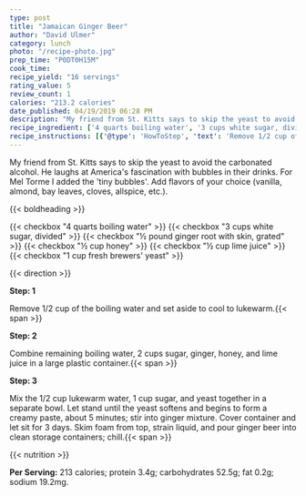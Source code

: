 ```yaml
---
type: post
title: "Jamaican Ginger Beer"
author: "David Ulmer"
category: lunch
photo: "/recipe-photo.jpg"
prep_time: "P0DT0H15M"
cook_time: 
recipe_yield: "16 servings"
rating_value: 5
review_count: 1
calories: "213.2 calories"
date_published: 04/19/2019 06:28 PM
description: "My friend from St. Kitts says to skip the yeast to avoid the carbonated alcohol. He laughs at America's fascination with bubbles in their drinks. For Mel Torme I added the 'tiny bubbles'. Add flavors of your choice (vanilla, almond, bay leaves, cloves, allspice, etc.)."
recipe_ingredient: ['4 quarts boiling water', '3 cups white sugar, divided', '½ pound ginger root with skin, grated', '½ cup honey', '½ cup lime juice', "1 cup fresh brewers' yeast"]
recipe_instructions: [{'@type': 'HowToStep', 'text': 'Remove 1/2 cup of the boiling water and set aside to cool to lukewarm.\n'}, {'@type': 'HowToStep', 'text': 'Combine remaining boiling water, 2 cups sugar, ginger, honey, and lime juice in a large plastic container.\n'}, {'@type': 'HowToStep', 'text': 'Mix the 1/2 cup lukewarm water, 1 cup sugar, and yeast together in a separate bowl. Let stand until the yeast softens and begins to form a creamy paste, about 5 minutes; stir into ginger mixture. Cover container and let sit for 3 days. Skim foam from top, strain liquid, and pour ginger beer into clean storage containers; chill.\n'}]
---
```


My friend from St. Kitts says to skip the yeast to avoid the carbonated alcohol. He laughs at America's fascination with bubbles in their drinks. For Mel Torme I added the 'tiny bubbles'. Add flavors of your choice (vanilla, almond, bay leaves, cloves, allspice, etc.). 

{{< boldheading >}}

{{< checkbox "4 quarts boiling water" >}}
{{< checkbox "3 cups white sugar, divided" >}}
{{< checkbox "½ pound ginger root with skin, grated" >}}
{{< checkbox "½ cup honey" >}}
{{< checkbox "½ cup lime juice" >}}
{{< checkbox "1 cup fresh brewers' yeast" >}}


{{< direction >}}

**Step: 1**

Remove 1/2 cup of the boiling water and set aside to cool to lukewarm.{{< span >}}

**Step: 2**

Combine remaining boiling water, 2 cups sugar, ginger, honey, and lime juice in a large plastic container.{{< span >}}

**Step: 3**

Mix the 1/2 cup lukewarm water, 1 cup sugar, and yeast together in a separate bowl. Let stand until the yeast softens and begins to form a creamy paste, about 5 minutes; stir into ginger mixture. Cover container and let sit for 3 days. Skim foam from top, strain liquid, and pour ginger beer into clean storage containers; chill.{{< span >}}

{{< nutrition >}}

**Per Serving:** 213 calories; protein 3.4g; carbohydrates 52.5g; fat 0.2g; sodium 19.2mg.
